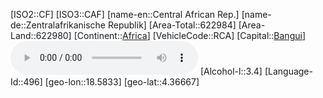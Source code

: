 ﻿---
location: [4.36667,18.5833]
type: Country
tags:
- geo/Country

SpocWebEntityId: 26863
isDeleted: false
confidential: public

---
[ISO2::CF]
[ISO3::CAF]
[name-en::Central African Rep.]
[name-de::Zentralafrikanische Republik]
[Area-Total::622984]
[Area-Land::622980]
[Continent::[Africa](geo/Continent/Africa.md)]
[VehicleCode::RCA]
[Capital::[Bangui](geo/Continent/Africa/Central_African_Rep/Bangui.md)]
![Anthem-Central-african-republic](xLarge/National-Anthem/Anthem-Central-african-republic.mp3)
[Alcohol-l::3.4]
[Language-Id::496]
[geo-lon::18.5833]
[geo-lat::4.36667]

